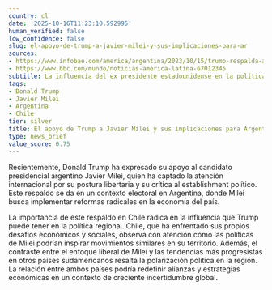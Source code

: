 ```yaml
---
country: cl
date: '2025-10-16T11:23:10.592995'
human_verified: false
low_confidence: false
slug: el-apoyo-de-trump-a-javier-milei-y-sus-implicaciones-para-ar
sources:
- https://www.infobae.com/america/argentina/2023/10/15/trump-respalda-a-milei-en-su-campana-presidencial/
- https://www.bbc.com/mundo/noticias-america-latina-67012345
subtitle: La influencia del ex presidente estadounidense en la política argentina
tags:
- Donald Trump
- Javier Milei
- Argentina
- Chile
tier: silver
title: El apoyo de Trump a Javier Milei y sus implicaciones para Argentina y Chile
type: news_brief
value_score: 0.75
---
```


<p>Recientemente, Donald Trump ha expresado su apoyo al candidato presidencial argentino Javier Milei, quien ha captado la atención internacional por su postura libertaria y su crítica al establishment político. Este respaldo se da en un contexto electoral en Argentina, donde Milei busca implementar reformas radicales en la economía del país.</p><p>La importancia de este respaldo en Chile radica en la influencia que Trump puede tener en la política regional. Chile, que ha enfrentado sus propios desafíos económicos y sociales, observa con atención cómo las políticas de Milei podrían inspirar movimientos similares en su territorio. Además, el contraste entre el enfoque liberal de Milei y las tendencias más progresistas en otros países sudamericanos resalta la polarización política en la región. La relación entre ambos países podría redefinir alianzas y estrategias económicas en un contexto de creciente incertidumbre global.</p>